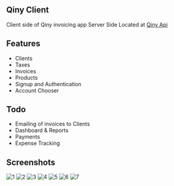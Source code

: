 ## Qiny Client
Client side of Qiny invoicing app
Server Side Located at [Qiny Api](https://github.com/selasiehanson/qiny_api) 

## Features
* Clients
* Taxes
* Invoices
* Products
* Signup and Authentication
* Account Chooser

## Todo
* Emailing of invoices to Clients
* Dashboard & Reports
* Payments
* Expense Tracking

## Screenshots
![1](https://github.com/selasiehanson/qiny_client/screenshots/blob/master/sc_1.png)
![2](https://github.com/selasiehanson/qiny_client/screenshots/blob/master/sc_3.png)
![3](https://github.com/selasiehanson/qiny_client/screenshots/blob/master/sc_4.png)
![4](https://github.com/selasiehanson/qiny_client/screenshots/blob/master/sc_5.png)
![5](https://github.com/selasiehanson/qiny_client/screenshots/blob/master/sc_6.png)
![6](https://github.com/selasiehanson/qiny_client/screenshots/blob/master/sc_7.png)
![7](https://github.com/selasiehanson/qiny_client/screenshots/blob/master/sc_8.png)


